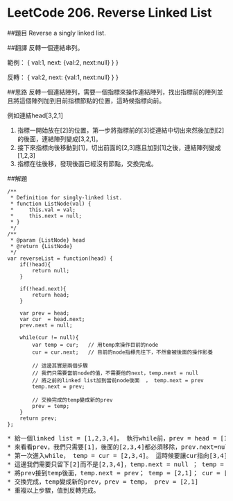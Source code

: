 ﻿# LeetCode 206. Reverse Linked List  

##題目
Reverse a singly linked list.

##翻譯
反轉一個連結串列。

範例：
{
  val:1,
  next: {val:2, next:null}
  }
}

反轉：
{
  val:2,
  next: {val:1, next:null}
  }
}
    
##思路
反轉一個連結陣列，需要一個指標來操作連結陣列，找出指標前的陣列並且將這個陣列加到目前指標節點的位置，這時候指標向前。  
  
例如連結head[3,2,1]  
1. 指標一開始放在[2]的位置，第一步將指標前的[3]從連結中切出來然後加到[2]的後面，連結陣列變成[3,2,1]。
2. 接下來指標向後移動到[1]，切出前面的[2,3]應且加到[1]之後，連結陣列變成[1,2,3]
3. 指標在往後移，發現後面已經沒有節點，交換完成。

##解題
```
/**
 * Definition for singly-linked list.
 * function ListNode(val) {
 *     this.val = val;
 *     this.next = null;
 * }
 */
/**
 * @param {ListNode} head
 * @return {ListNode}
 */
var reverseList = function(head) {
    if(!head){
        return null;
    }
    
    if(!head.next){
        return head;
    }
    
    var prev = head;
    var cur  = head.next;
    prev.next = null;

    while(cur != null){
        var temp = cur;   // 用temp來操作目前的node
        cur = cur.next;   // 目前的node指標先往下，不然會被後面的操作影養
        
        // 這邊其實是兩個步驟
        // 我們只需要當前node的值，不需要他的next，temp.next = null
        // 將之前的linked list加到當前node後面  ， temp.next = prev
        temp.next = prev; 
        
        // 交換完成的temp變成新的prev
        prev = temp;
    }
    return prev;
};
```
<pre>
* 給一個linked list = [1,2,3,4]。 執行while前，prev = head = [1,2,3,4] ;  cur  = head.next = [2,3,4] 
* 來看看prev，我們只需要[1]，後面的[2,3,4]都必須移除，prev.next=null，prev = [1]
* 第一次進入while， temp = cur = [2,3,4]。 這時候要讓cur指向[3,4]，不然對temp的操作也會影響到cur
* 這邊我們需要只留下[2]而不是[2,3,4]，temp.next = null ； temp = [2] 
* 將prev接到temp後面，temp.next = prev； temp = [2,1]； cur = [3,4]
* 交換完成，temp變成新的prev，prev = temp， prev = [2,1]
* 重複以上步驟，值到反轉完成。
</pre>